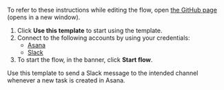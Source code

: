 To refer to these instructions while editing the flow, open [the GitHub page](https://github.com/ot4i/app-connect-templates/tree/main/resources/markdown/Send%20a%20Slack%20message%20whenever%20a%20new%20task%20is%20created%20in%20Asana_instructions.md) (opens in a new window).

1. Click **Use this template** to start using the template.
2. Connect to the following accounts by using your credentials:
   - [Asana](https://ibm.biz/acasana)
   - [Slack](https://ibm.biz/acslack)
3. To start the flow, in the banner, click **Start flow**.


Use this template to send a Slack message to the intended channel whenever a new task is created in Asana.

